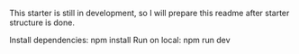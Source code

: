 This starter is still in development, so I will prepare this readme after starter structure is done.

Install dependencies: npm install
Run on local: npm run dev
